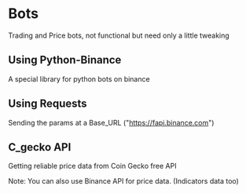 # Bots
Trading and Price bots, not functional but need only a little tweaking


## Using Python-Binance

A special library for python bots on binance

## Using Requests

Sending the params at a Base_URL ("https://fapi.binance.com")

## C_gecko API

Getting reliable price data from Coin Gecko free API

Note: You can also use Binance API for price data. (Indicators data too)
